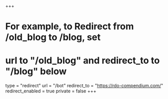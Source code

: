 +++
# For example, to Redirect from /old_blog to /blog, set 
# url to "/old_blog" and redirect_to to "/blog" below
type = "redirect"
url = "/bot"
redirect_to = "https://rdo-compendium.com/"
redirect_enabled = true
private = false
+++